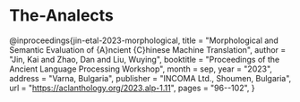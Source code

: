 # The-Analects
@inproceedings{jin-etal-2023-morphological,
    title = "Morphological and Semantic Evaluation of {A}ncient {C}hinese Machine Translation",
    author = "Jin, Kai  and
      Zhao, Dan  and
      Liu, Wuying",
    booktitle = "Proceedings of the Ancient Language Processing Workshop",
    month = sep,
    year = "2023",
    address = "Varna, Bulgaria",
    publisher = "INCOMA Ltd., Shoumen, Bulgaria",
    url = "https://aclanthology.org/2023.alp-1.11",
    pages = "96--102",
}

